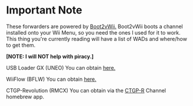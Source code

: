 # Important Note

These forwarders are powered by [Boot2vWii.](https://github.com/WiiDatabase/Boot2vWii)
Boot2vWii boots a channel installed onto your Wii Menu, so you need the ones I used for it to work. This thing you're currently reading will have a list of WADs and where/how to get them. 

**[NOTE: I will NOT help with piracy.]**

USB Loader GX (UNEO) 
You can obtain [here.](https://sourceforge.net/projects/usbloadergx/files/Releases/Forwarders/USB%20Loader%20GX-UNEO_Forwarder_5_1_AHBPROT_vWii%20%28Fix%29.wad/download)

WiiFlow (BFLW)
You can obtain [here.](https://github.com/SammyGoesHowdy/WADs/raw/main/WADs/vWii/emilydaemons%20WiiFlow%20WAD(vWii).wad)

CTGP-Revolution (RMCX)
You can obtain via the [CTGP-R](https://www.chadsoft.co.uk) Channel homebrew app.
